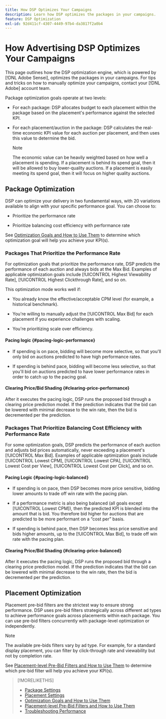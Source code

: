 ```yaml
---
title: How DSP Optimizes Your Campaigns
description: Learn how DSP optimizes the packages in your campaigns.
feature: DSP Optimization
exl-id: 92d411cf-4307-4449-97b4-da3817f2a0b4
---
```

# How Advertising DSP Optimizes Your Campaigns

This page outlines how the DSP optimization engine, which is powered by [!DNL Adobe Sensei], optimizes the packages in your campaigns. For tips and tricks on how to manually optimize your campaigns, contact your [!DNL Adobe] account team. <!-- add link to trading playbook if we add it to help -->

Package optimization goals operate at two levels:

* For each package: DSP allocates budget to each placement within the package based on the placement's performance against the selected KPI.  

* For each placement/auction in the package: DSP calculates the real-time economic KPI value for each auction per placement, and then uses this value to determine the bid.

   >[!NOTE]
   >
   >The economic value can be heavily weighted based on how well a placement is spending. If a placement is behind its spend goal, then it will be allowed to buy lower-quality auctions. If a placement is easily meeting its spend goal, then it will focus on higher quality auctions.

## Package Optimization

DSP can optimize your delivery in two fundamental ways, with 20 variations available to align with your specific performance goal. You can choose to:

* Prioritize the performance rate

* Prioritize balancing cost efficiency with performance rate

See [Optimization Goals and How to Use Them](optimization-goals.md) to determine which optimization goal will help you achieve your KPI(s).

### Packages That Prioritize the Performance Rate

For optimization goals that prioritize the performance rate, DSP predicts the performance of each auction and always bids at the Max Bid. Examples of applicable optimization goals include [!UICONTROL Highest Viewability Rate], [!UICONTROL Highest Clickthrough Rate], and so on.  

This optimization mode works well if:

* You already know the effective/acceptable CPM level (for example, a historical benchmark).

* You're willing to manually adjust the [!UICONTROL Max Bid] for each placement if you experience challenges with scaling.  

* You're prioritizing scale over efficiency.

#### Pacing logic {#pacing-logic-performance}

* If spending is on pace, bidding will become more selective, so that you'll only bid on auctions predicted to have high performance rates.

* If spending is behind pace, bidding will become less selective, so that you'll bid on auctions predicted to have lower performance rates in order to catch up to the pacing goal.

#### Clearing Price/Bid Shading {#clearing-price-performance}

After it executes the pacing logic, DSP runs the proposed bid through a clearing price prediction model. If the prediction indicates that the bid can be lowered with minimal decrease to the win rate, then the bid is decremented per the prediction.

### Packages That Prioritize Balancing Cost Efficiency with Performance Rate

For some optimization goals, DSP predicts the performance of each auction and adjusts bid prices automatically, never exceeding a placement's [!UICONTROL Max Bid]. Examples of applicable optimization goals include [!UICONTROL Lowest CPM], [!UICONTROL Lowest CPA], [!UICONTROL Lowest Cost per View], [!UICONTROL Lowest Cost per Click], and so on.

#### Pacing Logic {#pacing-logic-balanced}

* If spending is on pace, then DSP becomes more price sensitive, bidding lower amounts to trade off win rate with the pacing plan.

* If a performance metric is also being balanced (all goals except [!UICONTROL Lowest CPM]), then the predicted KPI is blended into the amount that is bid. You therefore bid higher for auctions that are predicted to be more performant on a “cost per” basis. 

* If spending is behind pace, then DSP becomes less price sensitive and bids higher amounts, up to the [!UICONTROL Max Bid], to trade off win rate with the pacing plan. 

#### Clearing Price/Bid Shading {#clearing-price-balanced}

After it executes the pacing logic, DSP runs the proposed bid through a clearing price prediction model. If the prediction indicates that the bid can be lowered with minimal decrease to the win rate, then the bid is decremented per the prediction.  

## Placement Optimization

Placement pre-bid filters are the strictest way to ensure strong performance. DSP uses pre-bid filters strategically across different ad types to achieve performance goals across placements within each package. You can use pre-bid filters concurrently with package-level optimization or independently.  

>[!NOTE]
>
>The available pre-bids filters vary by ad type. For example, for a standard display placement, you can filter by click-through rate and viewability but not by completion rate.

See [Placement-level Pre-Bid Filters and How to Use Them](optimization-pre-bid-filters.md) to determine which pre-bid filter will help you achieve your KPI(s).

>[!MORELIKETHIS]
>
>* [Package Settings](/help/dsp/campaign-management/packages/package-settings.md)
>* [Placement Settings](/help/dsp/campaign-management/placements/placement-settings.md)
>* [Optimization Goals and How to Use Them](optimization-goals.md)
>* [Placement-level Pre-Bid Filters and How to Use Them](optimization-pre-bid-filters.md)
>* [Troubleshooting Performance](/help/dsp/optimization/troubleshooting-performance.md)
